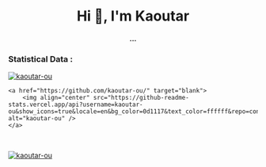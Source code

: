 <!-- ### Hi there 👋 -->

<div align="center">
<h1 align="center">Hi 👋, I'm Kaoutar</h1>
<h4 align="center">...</h4>
</div>


<h3>Statistical Data :</h3>
<p>
    <a href="https://github.com/kaoutar-ou/" target="blank">
        <img align="center"
    src="https://github-readme-stats.vercel.app/api/top-langs?username=kaoutar-ou&show_icons=true&locale=en&bg_color=0d1117&text_color=ffffff&layout=compact"
    alt="kaoutar-ou" 
    bg_color=#808080/>
    </a>
<!--</p>

<br>

<!-- <p>&nbsp; 
<p>-->
    <a href="https://github.com/kaoutar-ou/" target="blank">
        <img align="center" src="https://github-readme-stats.vercel.app/api?username=kaoutar-ou&show_icons=true&locale=en&bg_color=0d1117&text_color=ffffff&repo=convoychat"
    alt="kaoutar-ou" />
    </a>
</p>

<br>

<p>
    <a href="https://github.com/kaoutar-ou/" target="blank">
        <img align="center" src="https://github-readme-streak-stats.herokuapp.com/?user=kaoutar-ou&theme=dark&background=0d1117&date_format=M%20j%5B%2C%20Y%5D" alt="kaoutar-ou" />
    </a>
</p>
      

<!--
<details> 
  <summary>💻 GitHub Profile Stats</summary>
  <div>
    <h2 align="center"> 📊 Github stats </h2>
      <br/>
        <p align="center">
          <a href="https://github.com/kaoutar-ou/">
          <img src="https://github-readme-stats.vercel.app/api/top-langs/?username=kaoutar-ou&langs_count=6&theme=gruvbox&layout=compact&hide_border=true" alt="kaoutar-ou :: Top Langs" /></a>
        </p>
        <p align="center">
          <a href="https://github.com/kaoutar-ou/">
          <img width="49.5%" src="https://github-readme-stats.vercel.app/api?username=kaoutar-ou&show_icons=true&theme=gruvbox&hide_border=true" />
          <img width="49.5%" src="https://github-readme-streak-stats.herokuapp.com/?user=kaoutar-ou&theme=gruvbox&hide_border=true" />
          </a>
       </p>
     <br>
  </div>    
</details>



<div align="center">
  <a href="https://1999azzar.github.io/1999AZZAR/">
  <img  src="https://github.com/1999AZZAR/1999AZZAR/blob/main/resources/img/grid-snake.svg"
       alt="snake" /></a>
</div>

**kaoutar-ou/kaoutar-ou** is a ✨ _special_ ✨ repository because its `README.md` (this file) appears on your GitHub profile.

Here are some ideas to get you started:

- 🔭 I’m currently working on ...
- 🌱 I’m currently learning ...
- 👯 I’m looking to collaborate on ...
- 🤔 I’m looking for help with ...
- 💬 Ask me about ...
- 📫 How to reach me: ...
- 😄 Pronouns: ...
- ⚡ Fun fact: ...

-->
